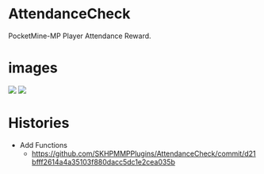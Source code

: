 # AttendanceCheck
PocketMine-MP Player Attendance Reward.

# images

![](https://github.com/SKHPMMPPlugins/AttendanceCheck/blob/main/images/image1.jpg)
![](https://github.com/SKHPMMPPlugins/AttendanceCheck/blob/main/images/image2.jpg)


# Histories

* Add Functions
  - https://github.com/SKHPMMPPlugins/AttendanceCheck/commit/d21bfff2614a4a35103f880dacc5dc1e2cea035b
